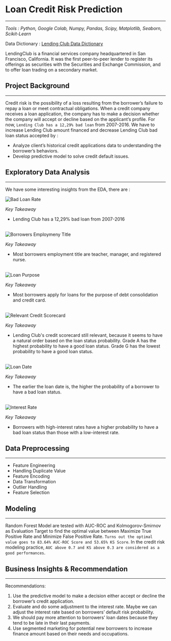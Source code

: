 # Loan Credit Risk Prediction
---
*Tools : Python, Google Colab, Numpy, Pandas, Scipy, Matplotlib, Seaborn, Scikit-Learn*

Data Dictionary : [Lending Club Data Dictionary](https://resources.lendingclub.com/LCDataDictionary.xlsx)

LendingClub is a financial services company headquartered in San Francisco, California. It was the first peer-to-peer lender to register its offerings as securities with the Securities and Exchange Commission, and to offer loan trading on a secondary market.

## Project Background
---
Credit risk is the possibility of a loss resulting from the borrower’s failure to repay a loan or meet contractual obligations. When a credit company receives a loan application, the company has to make a decision whether the company will accept or decline based on the applicant’s profile. For now, `Lending Club has a 12,29% bad loan` from 2007-2016. We have to increase Lending Club amount financed and decrease Lending Club bad loan status accepted by :
- Analyze client’s historical credit applications data to understanding the borrower’s behaviors.
- Develop predictive model to solve credit default issues.

## Exploratory Data Analysis
---
We have some interesting insights from the EDA, there are :

![Bad Loan Rate](https://github.com/muhhendrah/Loan-Credit-Risk-Prediction/blob/main/images/Bad%20Loan%20Rate.png)

*Key Takeaway*
- Lending Club has a 12,29% bad loan from 2007-2016
<br><br>

![Borrowers Employmeny Title](https://github.com/muhhendrah/Loan-Credit-Risk-Prediction/blob/main/images/Employment%20Title.png)

*Key Takeaway*
- Most borrowers employment title are teacher, manager, and registered nurse.
<br><br>

![Loan Purpose](https://github.com/muhhendrah/Loan-Credit-Risk-Prediction/blob/main/images/Credit%20Purpose.png)

*Key Takeaway*
- Most borrowers apply for loans for the purpose of debt consolidation and credit card.
<br><br>

![Relevant Credit Scorecard](https://github.com/muhhendrah/Loan-Credit-Risk-Prediction/blob/main/images/Relevant%20Credit%20Scorecard.png)

*Key Takeaway*
- Lending Club's credit scorecard still relevant, because it seems to have a natural order based on the loan status probability. Grade A has the highest probability to have a good loan status. Grade G has the lowest probability to have a good loan status.
<br><br>

![Loan Date](https://github.com/muhhendrah/Loan-Credit-Risk-Prediction/blob/main/images/Loan%20Date%20Bad%20Status.png)

*Key Takeaway*
- The earlier the loan date is, the higher the probability of a borrower to have a bad loan status.
<br><br>

![Interest Rate](https://github.com/muhhendrah/Loan-Credit-Risk-Prediction/blob/main/images/Interest%20Rate%20Bad%20Status.png)

*Key Takeaway*
- Borrowers with high-interest rates have a higher probability to have a bad loan status than those with a low-interest rate.

## Data Preprocessing
---
- Feature Engineering
- Handling Duplicate Value
- Feature Encoding
- Data Transformation
- Outlier Handling
- Feature Selection

## Modeling
---
Random Forest Model are tested with AUC-ROC and Kolmogorov-Smirnov as Evaluation Target to find the optimal value between Maximize True Positive Rate and Minimize False Positive Rate. `Turns out the optimal value goes to 83.64% AUC-ROC Score and 53.65% KS Score`. In the credit risk modeling practice, `AUC above 0.7 and KS above 0.3 are considered as a good performances`.

## Business Insights & Recommendation
---

Recommendations:
1. Use the predictive model to make a decision either accept or decline the borrower’s credit application.
2. Evaluate and do some adjustment to the interest rate. Maybe we can adjust the interest rate based on borrowers’ default risk probability.
3. We should pay more attention to borrowers' loan dates because they tend to be late in their last payments.
4. Use segmented marketing for potential new borrowers to increase finance amount based on their needs and occupations.

